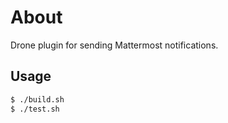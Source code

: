 # About

Drone plugin for sending Mattermost notifications.

## Usage

```sh
$ ./build.sh
$ ./test.sh
```
